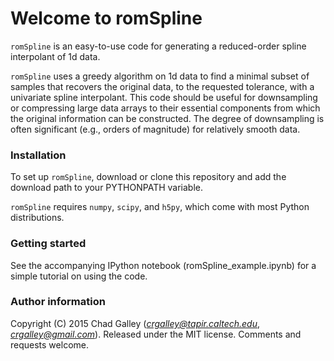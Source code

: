 # Welcome to romSpline #

`romSpline` is an easy-to-use code for generating a reduced-order spline 
interpolant of 1d data.

`romSpline` uses a greedy algorithm on 1d data to find a minimal subset of 
samples that recovers the original data, to the requested tolerance, with 
a univariate spline interpolant. This code should be useful for downsampling 
or compressing large data arrays to their essential components from which 
the original information can be constructed. The degree of downsampling is 
often significant (e.g., orders of magnitude) for relatively smooth data.


### Installation ###

To set up `romSpline`, download or clone this repository and add the download 
path to your PYTHONPATH variable.

`romSpline` requires `numpy`, `scipy`, and `h5py`, which come with most Python
distributions.


### Getting started ###

See the accompanying IPython notebook (romSpline_example.ipynb) for a simple 
tutorial on using the code.

### Author information ###
Copyright (C) 2015 Chad Galley (*crgalley@tapir.caltech.edu*, *crgalley@gmail.com*). 
Released under the MIT license.
Comments and requests welcome.
